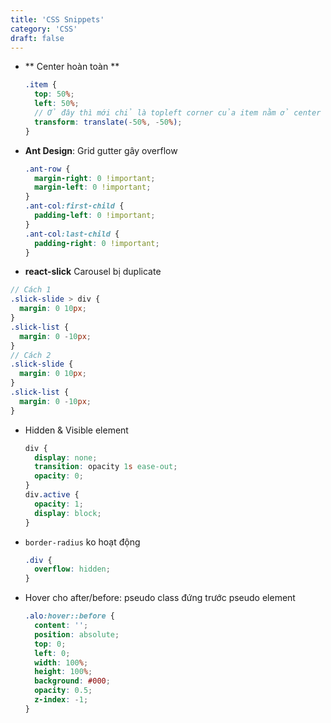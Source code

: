 ```yaml
---
title: 'CSS Snippets'
category: 'CSS'
draft: false
---
```


- ** Center hoàn toàn **

  ```scss
  .item {
    top: 50%;
    left: 50%;
    // Ở đây thì mới chỉ là topleft corner của item nằm ở center của container -> cần transform theo item size để hoàn toàn center item theo container
    transform: translate(-50%, -50%);
  }
  ```

- **Ant Design**: Grid gutter gây overflow

  ```scss
  .ant-row {
    margin-right: 0 !important;
    margin-left: 0 !important;
  }
  .ant-col:first-child {
    padding-left: 0 !important;
  }
  .ant-col:last-child {
    padding-right: 0 !important;
  }
  ```

- **react-slick** Carousel bị duplicate

```scss
// Cách 1
.slick-slide > div {
  margin: 0 10px;
}
.slick-list {
  margin: 0 -10px;
}
// Cách 2
.slick-slide {
  margin: 0 10px;
}
.slick-list {
  margin: 0 -10px;
}
```

- Hidden & Visible element

  ```scss
  div {
    display: none;
    transition: opacity 1s ease-out;
    opacity: 0;
  }
  div.active {
    opacity: 1;
    display: block;
  }
  ```

- `border-radius` ko hoạt động

  ```scss
  .div {
    overflow: hidden;
  }
  ```

- Hover cho after/before: pseudo class đứng trước pseudo element

  ```scss
  .alo:hover::before {
    content: '';
    position: absolute;
    top: 0;
    left: 0;
    width: 100%;
    height: 100%;
    background: #000;
    opacity: 0.5;
    z-index: -1;
  }
  ```
